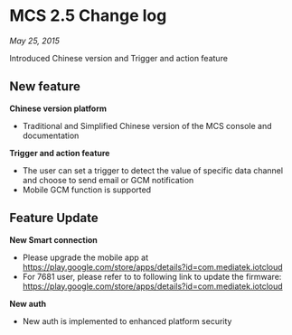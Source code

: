 # MCS 2.5 Change log
*May 25, 2015*

Introduced Chinese version and Trigger and action feature

## New feature

**Chinese version platform**

* Traditional and Simplified Chinese version of the MCS console and documentation

**Trigger and action feature**

* The user can set a trigger to detect the value of specific data channel and choose to send email or GCM notification
* Mobile GCM function is supported

## Feature Update

**New Smart connection**

* Please upgrade the mobile app at https://play.google.com/store/apps/details?id=com.mediatek.iotcloud
* For 7681 user, please refer to to following link to update the firmware: https://play.google.com/store/apps/details?id=com.mediatek.iotcloud

**New auth**
* New auth is implemented to enhanced platform security
